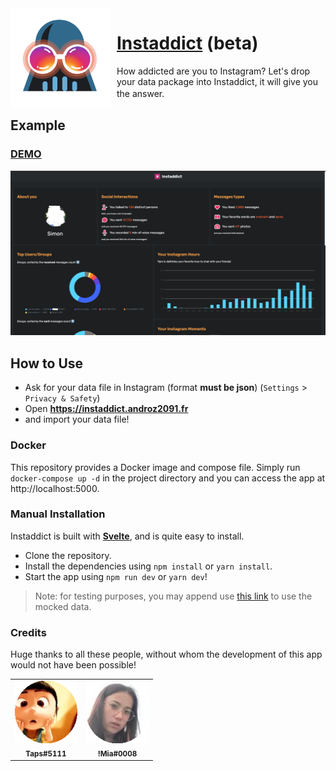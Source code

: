 <img width="160" height="160" align="left" style="float: left; margin: 0 10px 0 0;" alt="DDPE" src="https://github.com/Androz2091/instaddict/raw/master/public/favicon.png">  

# [Instaddict](https://instaddict.androz2091.fr) (beta)

How addicted are you to Instagram? Let's drop your data package into Instaddict, it will give you the answer.
ㅤㅤㅤㅤㅤㅤㅤㅤ
## Example

### [DEMO](https://instaddict.androz2091.fr/stats/demo)

![Example](./assets/examples/example.png)

## How to Use

* Ask for your data file in Instagram (format **must be json**) (`Settings` > `Privacy & Safety`)
* Open **https://instaddict.androz2091.fr**
* and import your data file!

### Docker

This repository provides a Docker image and compose file. Simply run `docker-compose up -d` in the project directory 
and you can access the app at http://localhost:5000.

### Manual Installation

Instaddict is built with **[Svelte](https://svelte.dev)**, and is quite easy to install.

* Clone the repository.
* Install the dependencies using `npm install` or `yarn install`.
* Start the app using `npm run dev` or `yarn dev`!

> Note: for testing purposes, you may append use [this link](https://instaddict.androz2091.fr/stats/demo) to use the mocked data.

### Credits

Huge thanks to all these people, without whom the development of this app would not have been possible!

<table>
  <tr>
    <td align="center">
        <a><img src="./assets/contribs/taps.png" width="100px;" alt=""/><br /><sub><b>Taps#5111</b></sub></a>
    </td>
    <td align="center">
        <a><img src="./assets/contribs/mia.png" width="100px;" alt=""/><br /><sub><b>!Mia#0008</b></sub></a>
    </td>
  </tr>
</table>